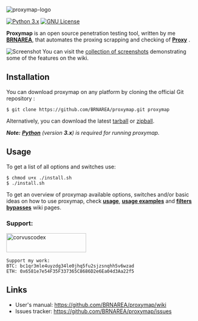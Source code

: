 <img src="https://imgur.com/gI3c9Ts.png" alt="proxymap-logo"/>
  <p align="left">
    <a href="http://www.python.org/download/"><img alt="Python 3.x" src="https://img.shields.io/badge/python-3.x-yellow.svg"></a>
    <a href="https://github.com/BRNAREA/proxymap/blob/master/LICENSE.txt"><img alt="GNU License" src="https://img.shields.io/badge/license-GPLv3-red.svg"></a>
    <!-- <a href="https://github.com/BRNAREA/proxymap/issues?q=is%3Aissue+is%3Aclosed"><img alt="GitHub closed issues" src="https://img.shields.io/github/issues-closed-raw/proxymap/proxymap.svg?colorB=ff0000"></a> -->
  </p>
</p>

**Proxymap**  is an open source penetration testing tool, written by me **[BRNAREA](https://github.com/BRNAREA)**, that automates the proxing scrapping and checking of **[Proxy](https://en.wikipedia.org/wiki/Proxy_server)** .

![Screenshot](https://imgur.com/HJH7CVC.png)
You can visit the [collection of screenshots](https://github.com/BRNAREA/proxymap/wiki/Screenshots) demonstrating some of the features on the wiki.

## Installation

You can download proxymap on any platform by cloning the official Git repository :

    $ git clone https://github.com/BRNAREA/proxymap.git proxymap

Alternatively, you can download the latest [tarball](https://github.com/BRNAREA/proxymap/tarball/master) or [zipball](https://github.com/BRNAREA/proxymap/zipball/master).

*__Note:__ **[Python](http://www.python.org/download/)** (version **3.x**) is required for running proxymap.*

## Usage

To get a list of all options and switches use:

    $ chmod u+x ./install.sh
    $ ./install.sh

To get an overview of proxymap available options, switches and/or basic ideas on how to use proxymap, check **[usage](https://github.com/BRNAREA/proxymap/wiki/Usage)**, **[usage examples](https://github.com/BRNAREA/proxymap/wiki/Usage-Examples)** and **[filters bypasses](https://github.com/BRNAREA/proxymap/wiki/Filters-Bypasses)** wiki pages.


<h3 align="left">Support:</h3>
<p>
    <a href="https://www.buymeacoffee.com/notfound">
        <img align="left" src="https://cdn.buymeacoffee.com/buttons/v2/default-yellow.png" height="50" width="210" alt="corvuscodex" />
    </a>
</p>

<br>
<br>
<br>

```
Support my work:
BTC: bc1qr3mle4uyzdg34le0jhq5fu2sjzsnqhh5v6wzad
ETH: 0x6581e7e54F35F337365C8686D2e6Ea04d3Aa22f5
```

## Links

* User's manual: https://github.com/BRNAREA/proxymap/wiki
* Issues tracker: https://github.com/BRNAREA/proxymap/issues
